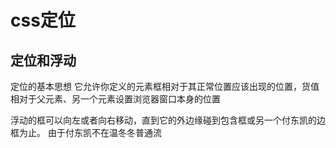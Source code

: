 # css定位

## 定位和浮动

定位的基本思想  它允许你定义的元素框相对于其正常位置应该出现的位置，货值相对于父元素、另一个元素设置浏览器窗口本身的位置   

浮动的框可以向左或者向右移动，直到它的外边缘碰到包含框或另一个付东凯的边框为止。 由于付东凯不在温冬冬普通流